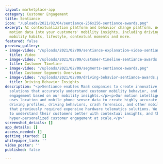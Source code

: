 ```yaml
---
layout: marketplace-app
category: Customer Engagement
title: Sentiance
icon: "/uploads/2021/02/04/sentiance-256x256-sentiance-awards.png"
excerpt: AI contextualization platform and behavior change platform. We turn smartphone
  motion data into your customers' mobility insights, including driving behavior,
  mobility habits, lifestyle, contextual moments and more.
featured: false
preview_gallery:
- image-video: "/uploads/2021/02/09/sentiance-explanation-video-sentiance-awards.mp4"
  title: Video
- image-video: "/uploads/2021/02/09/customer-timeline-sentiance-awards.png"
  title: Customer Timeline
- image-video: "/uploads/2021/02/09/segments-sentiance-awards.png"
  title: Customer Segments Overview
- image-video: "/uploads/2021/02/09/driving-behavior-sentiance-awards.png"
  title: Driving Behavior Insights
description: "<p>Sentiance enables MaaS companies to create innovative, human-centric
  solutions that accurately understand customer mobility behavior, and drive customer
  engagement based on our mobility insights.</p><p>Our motion intelligence platform
  uses location and mobile phone sensor data to create highly accurate mobility profiles,
  driving profiles, driving behaviors, crash forensics, and other mobility insights
  that previously required expensive hardware telematics solutions. We help MaaS providers
  to understand their customers better with contextual insights, and therefore drive
  hyper-personalized customer engagement at scale.</p>"
screenshot_details: []
app_details: []
access_needed: []
getting_started: []
whitepaper_link: ''
video_poster: ''
published: false

---
```

